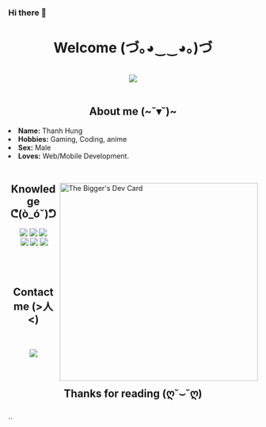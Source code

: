### Hi there 👋

<body>
<h1 align="center">Welcome (づ｡◕‿‿◕｡)づ</h1>
<br>
<div align="center">
<img src="https://media4.giphy.com/media/8QtP5TqscKh3O/giphy.gif">
</div>
<br>
<div>
<h2 align="center">About me (~˘▾˘)~</h2>
  <li><b>Name:</b> Thanh Hung</li>
  <li><b>Hobbies:</b> Gaming, Coding, anime</li>
  <li><b>Sex:</b> Male </li>
  <li><b>Loves:</b> Web/Mobile Development.</li>

<br>
</div>
<div>
  <img align="right" src="https://api.daily.dev/devcards/b3025d7419634b7587b60ab65fac9c5c.png?r=1pz" width="400" alt="The Bigger's Dev Card"/></a>
  <h2 align="center">Knowledge ᕦ(ò_óˇ)ᕤ</h2>
</div>
<div>
<p align="center"> 
  <img src="https://img.shields.io/badge/html5%20-%23E34F26.svg?&style=for-the-badge&logo=html5&logoColor=white"/> 
  <img src="https://img.shields.io/badge/css3%20-%231572B6.svg?&style=for-the-badge&logo=css3&logoColor=white"/> 
  <img src="https://img.shields.io/badge/vue%20-%2343853D.svg?&style=for-the-badge&logo=vue&logoColor=white"/><br>
   <img src="https://img.shields.io/badge/node.js%20-%2343853D.svg?&style=for-the-badge&logo=node.js&logoColor=white"/> 
  <img src="https://img.shields.io/badge/javascript%20-%23323330.svg?&style=for-the-badge&logo=javascript&logoColor=%23F7DF1E"/> 
  <img src="https://img.shields.io/badge/React%20-%231572B6.svg?&style=for-the-badge&logo=react&logoColor=white"/>
  <br>
<br>
</p>
<br>
<h2 align="center">Contact me (>人<)</h2>
<br>
<div>
<p align="center">
<a href="https://join.skype.com/invite/I7z1e8rVEWcM" target="_blank">
<img src="https://img.shields.io/badge/Skype%20-%231DA1F2.svg?&style=for-the-badge&logo=Skype&logoColor=white"/></a>
</p>
</div>
<br>
<div>
  <h2 align="center">Thanks for reading (ღ˘⌣˘ღ)</h2>
  <br>


</div>

</body>
``
